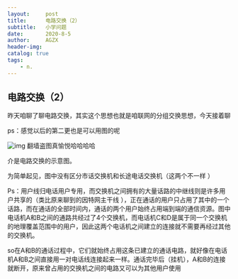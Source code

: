 ```yaml
---
layout:     post
title:      电路交换（2）
subtitle:   小学问题
date:       2020-8-5
author:     AGZX
header-img: 
catalog: true
tags:
    - n.
---
```


## 电路交换（2）

昨天咱聊了聊电路交换，其实这个思想也就是咱联网的分组交换思想，今天接着聊

ps：感觉以后的第二更也是可以用图的呢

![img](https://mmbiz.qpic.cn/mmbiz_png/tMsLbdfwxoNTBfl6icKLjnppUooV9Y2QtJI6VWyjsdZZEmnj2EWh2Aqq4bJDK4N17wkJcLaSHtGNj0ycuHjQfPA/640?wx_fmt=png&tp=webp&wxfrom=5&wx_lazy=1&wx_co=1)
翻墙盗图真愉悦哈哈哈哈

介是电路交换的示意图。

为简单起见，图中没有区分市话交换机和长途电话交换机（这两个不一样 ）

Ps：用户线归电话用户专用，而交换机之间拥有的大量话路的中继线则是许多用户共享的（类比原来聊到的因特网主干线 ），正在通话的用户只占用了其中的一个话路，而在通话的全部时间内，通话的两个用户始终占用端到端的通信资源。图中电话机A和B之间的通路共经过了4个交换机，而电话机C和D是属于同一个交换机的地理覆盖范围中的用户，因此这两个电话机之间建立的连接就不需要再经过其他的交换机。

so在A和B的通话过程中，它们就始终占用这条已建立的通话电路，就好像在电话机A和B之间直接用一对电话线连接起来一样。通话完毕后（挂机），A和B的连接就断开，原来曾占用的交换机之间的电路又可以为其他用户使用